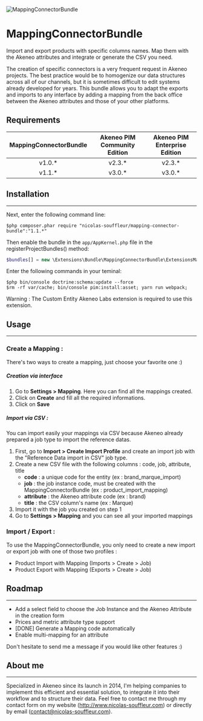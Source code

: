 ![MappingConnectorBundle](doc/MappingBundle.png)

MappingConnectorBundle
==========================

Import and export products with specific columns names. Map them with the Akeneo attributes and integrate or generate the CSV you need.

The creation of specific connectors is a very frequent request in Akeneo projects. 
The best practice would be to homogenize our data structures across all of our channels, but it is sometimes difficult to edit systems already developed for years. 
This bundle allows you to adapt the exports and imports to any interface by adding a mapping from the back office between the Akeneo attributes and those of your other platforms.

## Requirements

| MappingConnectorBundle     | Akeneo PIM Community Edition | Akeneo PIM Enterprise Edition |
|:------------------------------:|:----------------------------:|:-----------------------------:|
| v1.0.*                         | v2.3.*                         | v2.3.*                              |
| v1.1.*                         | v3.0.*                         | v3.0.*                              |
## Installation
------

Next, enter the following command line:
```console
$php composer.phar require "nicolas-souffleur/mapping-connector-bundle":"1.1.*"
```

Then enable the bundle in the ```app/AppKernel.php``` file in the registerProjectBundles() method:
```php
$bundles[] = new \Extensions\Bundle\MappingConnectorBundle\ExtensionsMappingConnectorBundle()
```

Enter the following commands in your teminal:
```console
$php bin/console doctrine:schema:update --force 
$rm -rf var/cache; bin/console pim:install:asset; yarn run webpack; 
```

Warning : The Custom Entity Akeneo Labs extension is required to use this extension.

## Usage
------

### Create a Mapping :
There's two ways to create a mapping, just choose your favorite one :)

##### Creation via interface 
1. Go to **Settings > Mapping**. Here you can find all the mappings created.
2. Click on **Create** and fill all the required informations.
3. Click on **Save**

##### Import via CSV :
You can import easily your mappings via CSV because Akeneo already prepared a job type to import the reference datas.
1. First, go to **Import > Create Import Profile** and create an import job with the "Reference Data import in CSV" job type.
2. Create a new CSV file with the following columns : code, job, attribute, title 
    * **code** : a unique code for the entity (ex  : brand_marque_import)
    * **job** : the job instance code, must be created with the MappingConnectorBundle (ex : product_import_mapping)
    * **attribute** : the Akeneo attribute code (ex : brand)
    * **title** : the CSV column's name (ex : Marque)
3. Import it with the job you created on step 1
4. Go to **Settings > Mapping** and you can see all your imported mappings

### Import / Export :
To use the MappingConnectorBundle, you only need to create a new import or export job with one of those two profiles : 
- Product Import with Mapping (Imports > Create > Job)
- Product Export with Mapping (Exports > Create > Job)

## Roadmap
------
* Add a select field to choose the Job Instance and the Akeneo Attribute in the creation form
* Prices and metric attribute type support
* [DONE] Generate a Mapping code automatically 
* Enable multi-mapping for an attribute

Don't hesitate to send me a message if you would like other features :)

## About me
------
Specialized in Akeneo since its launch in 2014, I'm helping companies to implement this efficient and essential solution, to integrate it into their workflow and to structure their data. Feel free to contact me through my contact form on my website (http://www.nicolas-souffleur.com) or directly by email (contact@nicolas-souffleur.com).

